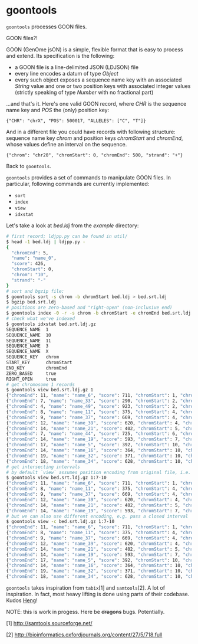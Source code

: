 goontools
=========

`goontools` processes GOON files.

GOON files?!

GOON (GenOme jsON) is a simple, flexible format that is easy to process and extend.
Its specification is the following:

* a GOON file is a line-delimited JSON (LDJSON) file
* every line encodes a datum of type *Object*
* every such object exposes a sequence name key with an associated *String* value
  and one or two position keys with associated integer values
  (strictly speaking of type *Number* with no fractional part)

...and that's it. Here's one valid GOON record, where *CHR* is the
sequence name key and *POS* the (only) position key:

~~~
{"CHR": "chrX", "POS": 500017, "ALLELES": ["C", "T"]}
~~~

And in a different file you could have records with following
structure: sequence name key *chrom*  and position keys
*chromStart* and *chromEnd*, whose values define an interval on the sequence.

~~~
{"chrom": "chr20", "chromStart": 0, "chromEnd": 500, "strand": "+"}
~~~

Back to `goontools`.

`goontools` provides a set of commands to manipulate GOON files.
In particular, following commands are currently implemented:

* `sort`
* `index`
* `view`
* `idxstat`

Let's take a look at *bed.ldj* from the *example* directory:

~~~bash
# first record; ldjpp.py can be found in util/
$ head -1 bed.ldj | ldjpp.py -
{
  "chromEnd": 5,
  "name": "name_0",
  "score": 426,
  "chromStart": 0,
  "chrom": "10",
  "strand": "-"
}
# sort and bgzip file:
$ goontools sort -s chrom -b chromStart bed.ldj > bed.srt.ldj
$ bgzip bed.srt.ldj
# positions are zero-based and "right-open" (non-inclusive end)
$ goontools index -0 -r -s chrom -b chromStart -e chromEnd bed.srt.ldj.gz
# check what we've indexed
$ goontools idxstat bed.srt.ldj.gz
SEQUENCE_NAME  1
SEQUENCE_NAME  10
SEQUENCE_NAME  11
SEQUENCE_NAME  3
SEQUENCE_NAME  X
SEQUENCE_KEY   chrom
START_KEY      chromStart
END_KEY        chromEnd
ZERO_BASED     true
RIGHT_OPEN     true
# get chromosome 1 records
$ goontools view bed.srt.ldj.gz 1
{"chromEnd": 11, "name": "name_6", "score": 711, "chromStart": 1, "chrom": "1", "strand": "+"}
{"chromEnd": 7, "name": "name_33", "score": 290, "chromStart": 2, "chrom": "1", "strand": "+"}
{"chromEnd": 4, "name": "name_49", "score": 923, "chromStart": 2, "chrom": "1", "strand": "-"}
{"chromEnd": 8, "name": "name_11", "score": 375, "chromStart": 4, "chrom": "1", "strand": "-"}
{"chromEnd": 9, "name": "name_37", "score": 669, "chromStart": 4, "chrom": "1", "strand": "-"}
{"chromEnd": 12, "name": "name_39", "score": 620, "chromStart": 4, "chrom": "1", "strand": "-"}
{"chromEnd": 14, "name": "name_21", "score": 402, "chromStart": 5, "chrom": "1", "strand": "-"}
{"chromEnd": 7, "name": "name_44", "score": 725, "chromStart": 6, "chrom": "1", "strand": "-"}
{"chromEnd": 14, "name": "name_19", "score": 593, "chromStart": 7, "chrom": "1", "strand": "-"}
{"chromEnd": 17, "name": "name_5", "score": 392, "chromStart": 10, "chrom": "1", "strand": "-"}
{"chromEnd": 14, "name": "name_16", "score": 364, "chromStart": 10, "chrom": "1", "strand": "+"}
{"chromEnd": 19, "name": "name_32", "score": 371, "chromStart": 10, "chrom": "1", "strand": "-"}
{"chromEnd": 18, "name": "name_34", "score": 628, "chromStart": 10, "chrom": "1", "strand": "-"}
# get intersecting intervals
# by default `view` assumes position encoding from original file, i.e. 0-based, half-open here
$ goontools view bed.srt.ldj.gz 1:7-10
{"chromEnd": 11, "name": "name_6", "score": 711, "chromStart": 1, "chrom": "1", "strand": "+"}
{"chromEnd": 8, "name": "name_11", "score": 375, "chromStart": 4, "chrom": "1", "strand": "-"}
{"chromEnd": 9, "name": "name_37", "score": 669, "chromStart": 4, "chrom": "1", "strand": "-"}
{"chromEnd": 12, "name": "name_39", "score": 620, "chromStart": 4, "chrom": "1", "strand": "-"}
{"chromEnd": 14, "name": "name_21", "score": 402, "chromStart": 5, "chrom": "1", "strand": "-"}
{"chromEnd": 14, "name": "name_19", "score": 593, "chromStart": 7, "chrom": "1", "strand": "-"}
# but we can also use different encoding, e.g. pass a closed interval
$ goontools view -c bed.srt.ldj.gz 1:7-10
{"chromEnd": 11, "name": "name_6", "score": 711, "chromStart": 1, "chrom": "1", "strand": "+"}
{"chromEnd": 8, "name": "name_11", "score": 375, "chromStart": 4, "chrom": "1", "strand": "-"}
{"chromEnd": 9, "name": "name_37", "score": 669, "chromStart": 4, "chrom": "1", "strand": "-"}
{"chromEnd": 12, "name": "name_39", "score": 620, "chromStart": 4, "chrom": "1", "strand": "-"}
{"chromEnd": 14, "name": "name_21", "score": 402, "chromStart": 5, "chrom": "1", "strand": "-"}
{"chromEnd": 14, "name": "name_19", "score": 593, "chromStart": 7, "chrom": "1", "strand": "-"}
{"chromEnd": 17, "name": "name_5", "score": 392, "chromStart": 10, "chrom": "1", "strand": "-"}
{"chromEnd": 14, "name": "name_16", "score": 364, "chromStart": 10, "chrom": "1", "strand": "+"}
{"chromEnd": 19, "name": "name_32", "score": 371, "chromStart": 10, "chrom": "1", "strand": "-"}
{"chromEnd": 18, "name": "name_34", "score": 628, "chromStart": 10, "chrom": "1", "strand": "-"}
~~~

`goontools` takes inspiration from `tabix`[1] and `samtools`[2].
A lot of inspiration. In fact, most heavy lifting is
done using parts of their codebase.
Kudos [Heng](http://en.wikipedia.org/wiki/Heng_Li)!

NOTE: this is work in progess. Here be <del>dragons</del> bugs. Potentially.

[1] http://samtools.sourceforge.net/

[2] http://bioinformatics.oxfordjournals.org/content/27/5/718.full
